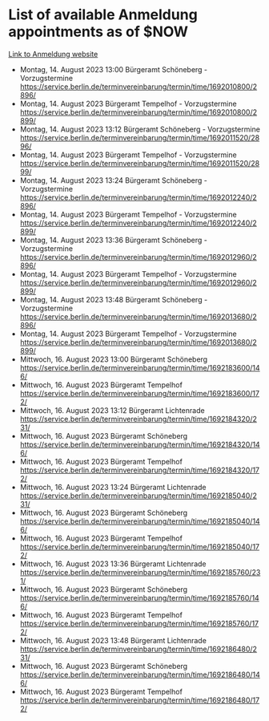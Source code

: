 # List of available Anmeldung appointments as of $NOW
[Link to Anmeldung website](https://service.berlin.de/terminvereinbarung/termin/tag.php?termin=1&anliegen[]=120686&dienstleisterlist=122210,122217,327316,122219,327312,122227,327314,122231,327346,122243,327348,122254,122252,329742,122260,329745,122262,329748,122271,327278,122273,327274,122277,327276,330436,122280,327294,122282,327290,122284,327292,122291,327270,122285,327266,122286,327264,122296,327268,150230,329760,122297,327286,122294,327284,122312,329763,122314,329775,122304,327330,122311,327334,122309,327332,317869,122281,327352,122279,329772,122283,122276,327324,122274,327326,122267,329766,122246,327318,122251,327320,122257,327322,122208,327298,122226,327300&herkunft=http%3A%2F%2Fservice.berlin.de%2Fdienstleistung%2F120686%2F)
- Montag, 14. August 2023 13:00 Bürgeramt Schöneberg - Vorzugstermine https://service.berlin.de/terminvereinbarung/termin/time/1692010800/2896/
- Montag, 14. August 2023  Bürgeramt Tempelhof - Vorzugstermine https://service.berlin.de/terminvereinbarung/termin/time/1692010800/2899/
- Montag, 14. August 2023 13:12 Bürgeramt Schöneberg - Vorzugstermine https://service.berlin.de/terminvereinbarung/termin/time/1692011520/2896/
- Montag, 14. August 2023  Bürgeramt Tempelhof - Vorzugstermine https://service.berlin.de/terminvereinbarung/termin/time/1692011520/2899/
- Montag, 14. August 2023 13:24 Bürgeramt Schöneberg - Vorzugstermine https://service.berlin.de/terminvereinbarung/termin/time/1692012240/2896/
- Montag, 14. August 2023  Bürgeramt Tempelhof - Vorzugstermine https://service.berlin.de/terminvereinbarung/termin/time/1692012240/2899/
- Montag, 14. August 2023 13:36 Bürgeramt Schöneberg - Vorzugstermine https://service.berlin.de/terminvereinbarung/termin/time/1692012960/2896/
- Montag, 14. August 2023  Bürgeramt Tempelhof - Vorzugstermine https://service.berlin.de/terminvereinbarung/termin/time/1692012960/2899/
- Montag, 14. August 2023 13:48 Bürgeramt Schöneberg - Vorzugstermine https://service.berlin.de/terminvereinbarung/termin/time/1692013680/2896/
- Montag, 14. August 2023  Bürgeramt Tempelhof - Vorzugstermine https://service.berlin.de/terminvereinbarung/termin/time/1692013680/2899/
- Mittwoch, 16. August 2023 13:00 Bürgeramt Schöneberg https://service.berlin.de/terminvereinbarung/termin/time/1692183600/146/
- Mittwoch, 16. August 2023  Bürgeramt Tempelhof https://service.berlin.de/terminvereinbarung/termin/time/1692183600/172/
- Mittwoch, 16. August 2023 13:12 Bürgeramt Lichtenrade https://service.berlin.de/terminvereinbarung/termin/time/1692184320/231/
- Mittwoch, 16. August 2023  Bürgeramt Schöneberg https://service.berlin.de/terminvereinbarung/termin/time/1692184320/146/
- Mittwoch, 16. August 2023  Bürgeramt Tempelhof https://service.berlin.de/terminvereinbarung/termin/time/1692184320/172/
- Mittwoch, 16. August 2023 13:24 Bürgeramt Lichtenrade https://service.berlin.de/terminvereinbarung/termin/time/1692185040/231/
- Mittwoch, 16. August 2023  Bürgeramt Schöneberg https://service.berlin.de/terminvereinbarung/termin/time/1692185040/146/
- Mittwoch, 16. August 2023  Bürgeramt Tempelhof https://service.berlin.de/terminvereinbarung/termin/time/1692185040/172/
- Mittwoch, 16. August 2023 13:36 Bürgeramt Lichtenrade https://service.berlin.de/terminvereinbarung/termin/time/1692185760/231/
- Mittwoch, 16. August 2023  Bürgeramt Schöneberg https://service.berlin.de/terminvereinbarung/termin/time/1692185760/146/
- Mittwoch, 16. August 2023  Bürgeramt Tempelhof https://service.berlin.de/terminvereinbarung/termin/time/1692185760/172/
- Mittwoch, 16. August 2023 13:48 Bürgeramt Lichtenrade https://service.berlin.de/terminvereinbarung/termin/time/1692186480/231/
- Mittwoch, 16. August 2023  Bürgeramt Schöneberg https://service.berlin.de/terminvereinbarung/termin/time/1692186480/146/
- Mittwoch, 16. August 2023  Bürgeramt Tempelhof https://service.berlin.de/terminvereinbarung/termin/time/1692186480/172/
